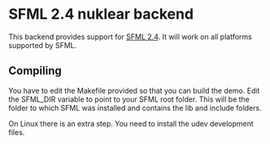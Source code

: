 # SFML 2.4 nuklear backend

This backend provides support for [SFML 2.4](http://www.sfml-dev.org). It will work on all platforms supported by SFML.

## Compiling

You have to edit the Makefile provided so that you can build the demo. Edit the SFML_DIR variable to point to your SFML root folder. This will be the folder to which SFML was installed and contains the lib and include folders.

On Linux there is an extra step. You need to install the udev development files.
